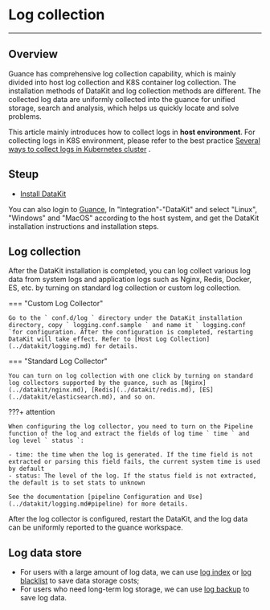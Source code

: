 # Log collection
---

## Overview

Guance has comprehensive log collection capability, which is mainly divided into host log collection and K8S container log collection. The installation methods of DataKit and log collection methods are different. The collected log data are uniformly collected into the guance for unified storage, search and analysis, which helps us quickly locate and solve problems.

This article mainly introduces how to collect logs in **host environment**. For collecting logs in K8S environment, please refer to the best practice [Several ways to collect logs in Kubernetes cluster](../best-practices/cloud-native/k8s-logs.md) .

## Steup

-  [Install DataKit](../datakit/datakit-install.md) 

You can also login to [Guance](https://auth.guance.com/login/pwd), In "Integration"-"DataKit" and select "Linux", "Windows" and "MacOS" according to the host system, and get the DataKit installation instructions and installation steps.

## Log collection 

After the DataKit installation is completed, you can log collect various log data from system logs and application logs such as Nginx, Redis, Docker, ES, etc. by turning on standard log collection or custom log collection.

=== "Custom Log Collector" 
 
    Go to the ` conf.d/log ` directory under the DataKit installation directory, copy ` logging.conf.sample ` and name it ` logging.conf `for configuration. After the configuration is completed, restarting DataKit will take effect. Refer to [Host Log Collection](../datakit/logging.md) for details. 
 
=== "Standard Log Collector" 
 
    You can turn on log collection with one click by turning on standard log collectors supported by the guance, such as [Nginx](../datakit/nginx.md), [Redis](../datakit/redis.md), [ES](../datakit/elasticsearch.md), and so on. 


???+ attention

    When configuring the log collector, you need to turn on the Pipeline function of the log and extract the fields of log time ` time ` and log level ` status `: 
 
    - time: the time when the log is generated. If the time field is not extracted or parsing this field fails, the current system time is used by default 
    - status: The level of the log. If the status field is not extracted, the default is to set stats to unknown 
 
    See the documentation [pipeline Configuration and Use](../datakit/logging.md#pipeline) for more details. 

After the log collector is configured, restart the DataKit, and the log data can be uniformly reported to the guance workspace. 

## Log data store 
 
- For users with a large amount of log data, we can use [log index](multi-index.md) or [log blacklist](blacklist.md) to save data storage costs; 
- For users who need long-term log storage, we can use [log backup](backup.md) to save log data. 

